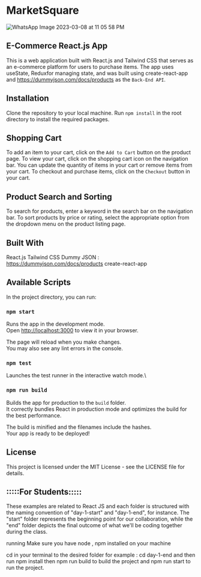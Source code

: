 # MarketSquare


![WhatsApp Image 2023-03-08 at 11 05 58 PM](https://user-images.githubusercontent.com/15607302/223861582-e0816a76-09c8-4ab2-9712-593a86e3b13f.jpeg)


## E-Commerce React.js App
This is a web application built with React.js and Tailwind CSS that serves as an e-commerce platform for users to purchase items. The app uses useState, Reduxfor managing state, and was built using create-react-app and https://dummyjson.com/docs/products as the ``Back-End API``.


## Installation
Clone the repository to your local machine.
Run ```npm install``` in the root directory to install the required packages.

## Shopping Cart
To add an item to your cart, click on the ``Add to Cart`` button on the product page. To view your cart, click on the shopping cart icon on the navigation bar. You can update the quantity of items in your cart or remove items from your cart. To checkout and purchase items, click on the ``Checkout`` button in your cart.

## Product Search and Sorting
To search for products, enter a keyword in the search bar on the navigation bar. To sort products by price or rating, select the appropriate option from the dropdown menu on the product listing page.

## Built With
React.js
Tailwind CSS
Dummy JSON : https://dummyjson.com/docs/products
create-react-app


## Available Scripts

In the project directory, you can run:

### `npm start`

Runs the app in the development mode.\
Open [http://localhost:3000](http://localhost:3000) to view it in your browser.

The page will reload when you make changes.\
You may also see any lint errors in the console.

### `npm test`

Launches the test runner in the interactive watch mode.\

### `npm run build`

Builds the app for production to the `build` folder.\
It correctly bundles React in production mode and optimizes the build for the best performance.

The build is minified and the filenames include the hashes.\
Your app is ready to be deployed!


## License
This project is licensed under the MIT License - see the LICENSE file for details.


## :::::For Students:::::
These examples are related to React JS and each folder is structured with the naming convention of "day-1-start" and "day-1-end", for instance. The "start" folder represents the beginning point for our collaboration, while the "end" folder depicts the final outcome of what we'll be coding together during the class.

running
Make sure you have node , npm installed on your machine

cd in your terminal to the desired folder for example : cd day-1-end and then run npm install then npm run build to build the project and npm run  start to run the project.


